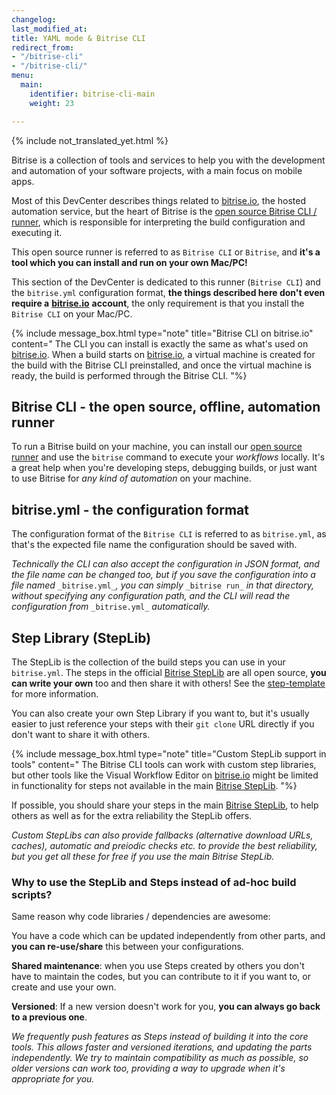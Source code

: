 ```yaml
---
changelog: 
last_modified_at: 
title: YAML mode & Bitrise CLI
redirect_from:
- "/bitrise-cli"
- "/bitrise-cli/"
menu:
  main:
    identifier: bitrise-cli-main
    weight: 23

---
```

{% include not_translated_yet.html %}

Bitrise is a collection of tools and services to help you with the development
and automation of your software projects, with a main focus on mobile apps.

Most of this DevCenter describes things related to [bitrise.io](https://www.bitrise.io),
the hosted automation service, but the heart of Bitrise is the
[open source Bitrise CLI / runner](https://github.com/bitrise-io/bitrise),
which is responsible for interpreting the build configuration and executing it.

This open source runner is referred to as `Bitrise CLI` or `Bitrise`,
and **it's a tool which you can install and run on your own Mac/PC!**

This section of the DevCenter is dedicated to this runner (`Bitrise CLI`) and the
`bitrise.yml` configuration format, **the things described here don't even require a**
[**bitrise.io**](https://www.bitrise.io) **account**, the only requirement is that
you install the `Bitrise CLI` on your Mac/PC.

{% include message_box.html type="note" title="Bitrise CLI on bitrise.io" content="
The CLI you can install is exactly the same as what's used on [bitrise.io](https://www.bitrise.io). When a build starts on [bitrise.io](https://www.bitrise.io), a virtual machine is created for the build with the Bitrise CLI preinstalled, and once the virtual machine is ready, the build is performed through the Bitrise CLI. "%}

## Bitrise CLI - the open source, offline, automation runner

To run a Bitrise build on your machine, you can install our [open source runner](https://www.bitrise.io/cli)
and use the `bitrise` command to execute your _workflows_ locally.
It's a great help when you're developing steps, debugging builds,
or just want to use Bitrise for _any kind of automation_ on your machine.

## bitrise.yml - the configuration format

The configuration format of the `Bitrise CLI` is referred to as `bitrise.yml`,
as that's the expected file name the configuration should be saved with.

_Technically the CLI can also accept the configuration in JSON format, and the file name can be changed too, but if you save the configuration into a file named_ `_bitrise.yml_`_, you can simply_ `_bitrise run_` _in that directory, without specifying any configuration path, and the CLI will read the configuration from_ `_bitrise.yml_` _automatically._

## Step Library (StepLib)

The StepLib is the collection of the build steps you can use in your
`bitrise.yml`. The steps in the official [Bitrise StepLib](https://github.com/bitrise-io/bitrise-steplib)
are all open source, **you can write your own** too and then share it with others!
See the [step-template](https://github.com/bitrise-steplib/step-template) for more information.

You can also create your own Step Library if you want to, but it's usually easier to just reference your steps with their `git clone` URL directly if you don't want to share it with others.

{% include message_box.html type="note" title="Custom StepLib support in tools" content="
The Bitrise CLI tools can work with custom step libraries, but other tools like the Visual Workflow Editor on [bitrise.io](https://www.bitrise.io) might be limited in functionality for steps not available in the main [Bitrise StepLib](https://github.com/bitrise-io/bitrise-steplib). "%}

If possible, you should share your steps in the main [Bitrise StepLib](https://github.com/bitrise-io/bitrise-steplib),
to help others as well as for the extra reliability the StepLib offers.

_Custom StepLibs can also provide fallbacks (alternative download URLs, caches),
automatic and preiodic checks etc. to provide the best reliability, but you get all these for free
if you use the main Bitrise StepLib._

### Why to use the StepLib and Steps instead of ad-hoc build scripts?

Same reason why code libraries / dependencies are awesome:

You have a code which can be updated independently from other parts,
and **you can re-use/share** this between your configurations.

**Shared maintenance**: when you use Steps created by others you don't have to maintain
the codes, but you can contribute to it if you want to, or create and use your own.

**Versioned**: If a new version doesn't work for you, **you can always go back to a previous one**.

_We frequently push features as Steps instead of building it into the core tools.
This allows faster and versioned iterations, and updating the parts independently.
We try to maintain compatibility as much as possible, so older versions can work too,
providing a way to upgrade when it's appropriate for you._
